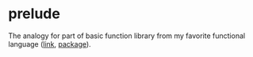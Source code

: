 # prelude
The analogy for part of basic function library from my favorite functional language ([link](http://www.cse.chalmers.se/edu/course/TDA555/tourofprelude.html), [package](https://www.nuget.org/packages/Haskell.Prelude)).
